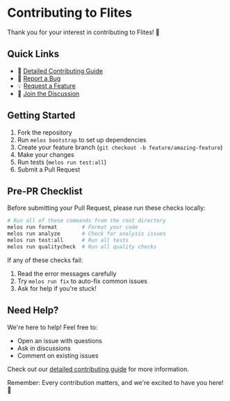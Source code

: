 # Contributing to Flites

Thank you for your interest in contributing to Flites! 🎉

## Quick Links

- 📖 [Detailed Contributing Guide](docs/contributing.md)
- 🐛 [Report a Bug](https://github.com/marqably/flites/issues/new)
- 💡 [Request a Feature](https://github.com/marqably/flites/issues/new)
- 💬 [Join the Discussion](https://github.com/marqably/flites/discussions)

## Getting Started

1. Fork the repository
2. Run `melos bootstrap` to set up dependencies
3. Create your feature branch (`git checkout -b feature/amazing-feature`)
4. Make your changes
5. Run tests (`melos run test:all`)
6. Submit a Pull Request

## Pre-PR Checklist

Before submitting your Pull Request, please run these checks locally:

```bash
# Run all of these commands from the root directory
melos run format        # Format your code
melos run analyze       # Check for analysis issues
melos run test:all      # Run all tests
melos run qualitycheck  # Run all quality checks
```

If any of these checks fail:

1. Read the error messages carefully
2. Try `melos run fix` to auto-fix common issues
3. Ask for help if you're stuck!

## Need Help?

We're here to help! Feel free to:

- Open an issue with questions
- Ask in discussions
- Comment on existing issues

Check out our [detailed contributing guide](docs/contributing.md) for more information.

Remember: Every contribution matters, and we're excited to have you here! 💙
